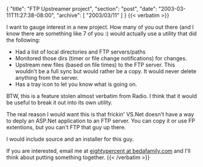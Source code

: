 {
  "title": "FTP Upstreamer project",
  "section": "post",
  "date": "2003-03-11T11:27:38-08:00",
  "archive": [
    "2003/03/11"
  ]
}
{{< verbatim >}}
<P>I want to gauge interest in a new project.  How many of you out there (and I know there are something like 7 of you :) would actually use a utility that did the following:
<ul><li>Had a list of local directories and FTP servers/paths
<li>Monitored those dirs (timer or file change notifications) for changes.
<li>Upstream new files (based on file times) to the FTP server.  This wouldn't be a full sync but would rather be a copy.  It would never delete anything from the server.
<li>Has a tray icon to let you know what is going on.
</ul>

<P>BTW, this is a feature stolen almost verbatim from Radio.  I think that it would be useful to break it out into its own utility.

<P>The real reason I would want this is that frickin' VS.Net doesn't have a way to deply an ASP.Net application to an FTP server.  You can copy it or use FP extentions, but you can't FTP that guy up there.

<P>I would include source and an installer for this guy.
<P>If you are interested, email me at <a href="mailto:eightypercent at bedafamily.com">eightypercent at bedafamily.com</a> and I'll think about putting something together.
{{< /verbatim >}}
